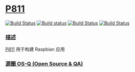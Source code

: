 # [P811](https://github.com/OS-Q/P811)

[![Build Status](https://travis-ci.com/OS-Q/P811.svg?branch=master)](https://travis-ci.com/OS-Q/P811)
[![Build status](https://ci.appveyor.com/api/projects/status/p9i7mg0qva6x8wev?svg=true)](https://ci.appveyor.com/project/Qitas/P811)
[![Build Status](https://cloud.drone.io/api/badges/OS-Q/P811/status.svg)](https://cloud.drone.io/OS-Q/P811)
[![Build Status](https://circleci.com/gh/OS-Q/P811.svg?style=svg)](https://circleci.com/gh/OS-Q/P811)

### [描述](https://github.com/OS-Q/P811/wiki)

[P811](https://github.com/OS-Q/P811) 用于构建 Raspbian 应用

### [源圈 OS-Q (Open Source & QA) ](http://www.OS-Q.com)
